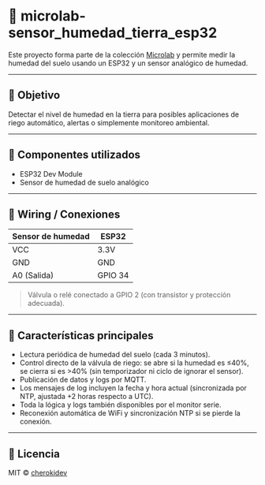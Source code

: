 # 🌱 microlab-sensor_humedad_tierra_esp32

Este proyecto forma parte de la colección [Microlab](https://github.com/cherokidev/microlab) y permite medir la humedad del suelo usando un ESP32 y un sensor analógico de humedad.

---

## 📌 Objetivo

Detectar el nivel de humedad en la tierra para posibles aplicaciones de riego automático, alertas o simplemente monitoreo ambiental.

---

## 🧰 Componentes utilizados

- ESP32 Dev Module
- Sensor de humedad de suelo analógico

---

## 🔌 Wiring / Conexiones

| Sensor de humedad | ESP32   |
| ----------------- | ------- |
| VCC               | 3.3V    |
| GND               | GND     |
| A0 (Salida)       | GPIO 34 |

> Válvula o relé conectado a GPIO 2 (con transistor y protección adecuada).

---

## 🚀 Características principales

- Lectura periódica de humedad del suelo (cada 3 minutos).
- Control directo de la válvula de riego: se abre si la humedad es ≤40%, se cierra si es >40% (sin temporizador ni ciclo de ignorar el sensor).
- Publicación de datos y logs por MQTT.
- Los mensajes de log incluyen la fecha y hora actual (sincronizada por NTP, ajustada +2 horas respecto a UTC).
- Toda la lógica y logs también disponibles por el monitor serie.
- Reconexión automática de WiFi y sincronización NTP si se pierde la conexión.

---

## 📜 Licencia

MIT © [cherokidev](https://github.com/cherokidev)
